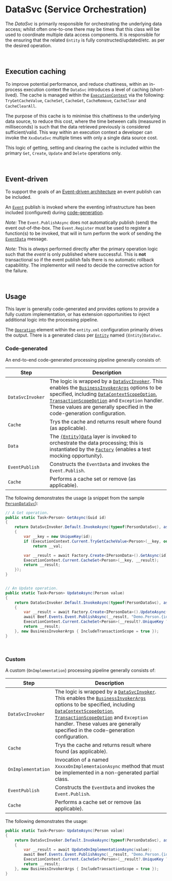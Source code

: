 ﻿# DataSvc (Service Orchestration)

The _DataSvc_ is primarily responsible for orchestrating the underlying data access; whilst often one-to-one there may be times that this class will be used to coordinate multiple data access components. It is responsible for the ensuring that the related `Entity` is fully constructed/updated/etc. as per the desired operation.

<br/>

## Execution caching

To improve potential performance, and reduce chattiness, within an in-process execution context the `DataSvc` introduces a level of caching (short-lived). The cache is managed within the [`ExecutionContext`](../src/Beef.Core/ExecutionContext.cs) via the following: `TryGetCacheValue`, `CacheSet`, `CacheGet`, `CacheRemove`, `CacheClear` and `CacheClearAll`.

The purpose of this cache is to minimise this chattiness to the underlying data source, to reduce this cost, where the time between calls (measured in milliseconds) is such that the data retrieved previously is considered sufficient/valid. This way within an execution context a developer can invoke the `XxxDataSvc` multiple times with only a single data source cost.

This logic of getting, setting and clearing the cache is included within the primary `Get`, `Create`, `Update` and `Delete` operations only.

<br>

## Event-driven

To support the goals of an [Event-driven architecture](https://en.wikipedia.org/wiki/Event-driven_architecture) an event publish can be included.

An [`Event`](../src/Beef.Core/Events/Event.cs) publish is invoked where the eventing infrastructure has been included (configured) during [code-generation](./tools/Beef.CodeGen.Core).

_Note:_ The `Event.PublishAsync` does not automatically publish (send) the event out-of-the-box. The `Event.Register` must be used to register a function(s) to be invoked, that will in turn perform the work of sending the [`EventData`](../src/Beef.Core/Events/EventData.cs) message. 

_Note:_ This is _always_ performed directly after the primary operation logic such that the _event_ is only published where successful. This is **not** transactional so if the event publish fails there is no automatic rollback capabilitity. The implementor will need to decide the corrective action for the failure.

<br/>

## Usage
 
This layer is generally code-generated and provides options to provide a fully custom implementation, or has extension opportunities to inject additional logic into the processing pipeline.

The [`Operation`](./Entity-Operation-element.md) element within the `entity.xml` configuration primarily drives the output. There is a generated class per [`Entity`](./Entity-Entity-element.md) named `{Entity}DataSvc`.

### Code-generated
 
An end-to-end code-generated processing pipeline generally consists of:

Step | Description
-|-
`DataSvcInvoker` | The logic is wrapped by a [`DataSvcInvoker`](../src/Beef.Core/Business/DataSvcInvoker.cs). This enables the [`BusinessInvokerArgs`](../src/Beef.Core/Business/BusinessInvokerBase.cs) options to be specified, including [`DataContextScopeOption`](../src/Beef.Core/DataContextScopeOption.cs), [`TransactionScopeOption`](https://docs.microsoft.com/en-us/dotnet/api/system.transactions.transactionscopeoption) and `Exception` handler. These values are generally specified in the code-generation configuration.
`Cache` | Trys the cache and returns result where found (as applicable).
`Data` | The [`{Entity}Data`](./Layer-DataSvc.md) layer is invoked to orchestrate the data processing; this is instantiated by the [`Factory`](../src/Beef.Core/Factory.cs) (enables a test mocking opportunity).
`EventPublish` | Constructs the `EventData` and invokes the `Event.Publish`.
`Cache` | Performs a cache set or remove (as applicable).

The following demonstrates the usage (a snippet from the sample [`PersonDataSvc`](../samples/Demo/Beef.Demo.Business/DataSvc/Generated/PersonDataSvc.cs)):

``` csharp
// A Get operation.
public static Task<Person> GetAsync(Guid id)
{
    return DataSvcInvoker.Default.InvokeAsync(typeof(PersonDataSvc), async () => 
    {
        var __key = new UniqueKey(id);
        if (ExecutionContext.Current.TryGetCacheValue<Person>(__key, out Person __val))
            return __val;

        var __result = await Factory.Create<IPersonData>().GetAsync(id);
        ExecutionContext.Current.CacheSet<Person>(__key, __result);
        return __result;
    });
} 


// An Update operation.
public static Task<Person> UpdateAsync(Person value)
{
    return DataSvcInvoker.Default.InvokeAsync(typeof(PersonDataSvc), async () => 
    {
        var __result = await Factory.Create<IPersonData>().UpdateAsync(value);
        await Beef.Events.Event.PublishAsync(__result, "Demo.Person.{id}", "Update", new KeyValuePair<string, object>("id", __result.Id));
        ExecutionContext.Current.CacheSet<Person>(__result?.UniqueKey ?? UniqueKey.Empty, __result);
        return __result;
    }, new BusinessInvokerArgs { IncludeTransactionScope = true });
}
```

<br/>

### Custom

A custom (`OnImplementation`) processing pipeline generally consists of:

Step | Description
-|-
`DataSvcInvoker` | The logic is wrapped by a [`DataSvcInvoker`](../src/Beef.Core/Business/DataSvcInvoker.cs). This enables the [`BusinessInvokerArgs`](../src/Beef.Core/Business/BusinessInvokerBase.cs) options to be specified, including [`DataContextScopeOption`](../src/Beef.Core/DataContextScopeOption.cs), [`TransactionScopeOption`](https://docs.microsoft.com/en-us/dotnet/api/system.transactions.transactionscopeoption) and `Exception` handler. These values are generally specified in the code-generation configuration.
`Cache` | Trys the cache and returns result where found (as applicable).
`OnImplementation` | Invocation of a named `XxxxxOnImplementaionAsync` method that must be implemented in a non-generated partial class.
`EventPublish` | Constructs the `EventData` and invokes the `Event.Publish`.
`Cache` | Performs a cache set or remove (as applicable).

The following demonstrates the usage:

``` csharp
public static Task<Person> UpdateAsync(Person value)
{
    return DataSvcInvoker.Default.InvokeAsync(typeof(PersonDataSvc), async () => 
    {
        var __result = await UpdateOnImplementationAsync(value);
        await Beef.Events.Event.PublishAsync(__result, "Demo.Person.{id}", "Update", new KeyValuePair<string, object>("id", __result.Id));
        ExecutionContext.Current.CacheSet<Person>(__result?.UniqueKey ?? UniqueKey.Empty, __result);
        return __result;
    }, new BusinessInvokerArgs { IncludeTransactionScope = true });
}
```
